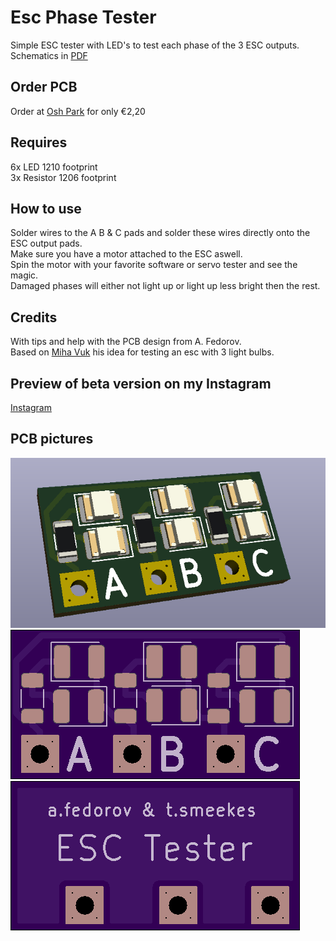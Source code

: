 # Esc Phase Tester
Simple ESC tester with LED's to test each phase of the 3 ESC outputs.
Schematics in [PDF](https://github.com/LouDnl/Esc-Phase-Tester/blob/main/ESC_TESTER%20schematic.pdf)

## Order PCB
Order at [Osh Park](https://oshpark.com/shared_projects/HtxU3gmh) for only €2,20

## Requires
6x LED 1210 footprint\
3x Resistor 1206 footprint

## How to use
Solder wires to the A B & C pads and solder these wires directly onto the ESC output pads.\
Make sure you have a motor attached to the ESC aswell.\
Spin the motor with your favorite software or servo tester and see the magic.\
Damaged phases will either not light up or light up less bright then the rest.

## Credits
With tips and help with the PCB design from A. Fedorov.\
Based on [Miha Vuk](https://youtu.be/itS592cHuSg) his idea for testing an esc with 3 light bulbs.

## Preview of beta version on my Instagram
[Instagram](https://www.instagram.com/p/CLb5iyfnDAm)

## PCB pictures
![ESC Tester](https://github.com/LouDnl/Esc-Phase-Tester/blob/main/ESC%20Tester.png)\
![ESC Tester PCB Front](https://github.com/LouDnl/Esc-Phase-Tester/blob/main/ESC%20Tester%20front.png)\
![ESC Tester PCB Back](https://github.com/LouDnl/Esc-Phase-Tester/blob/main/ESC%20Tester%20back.png)


